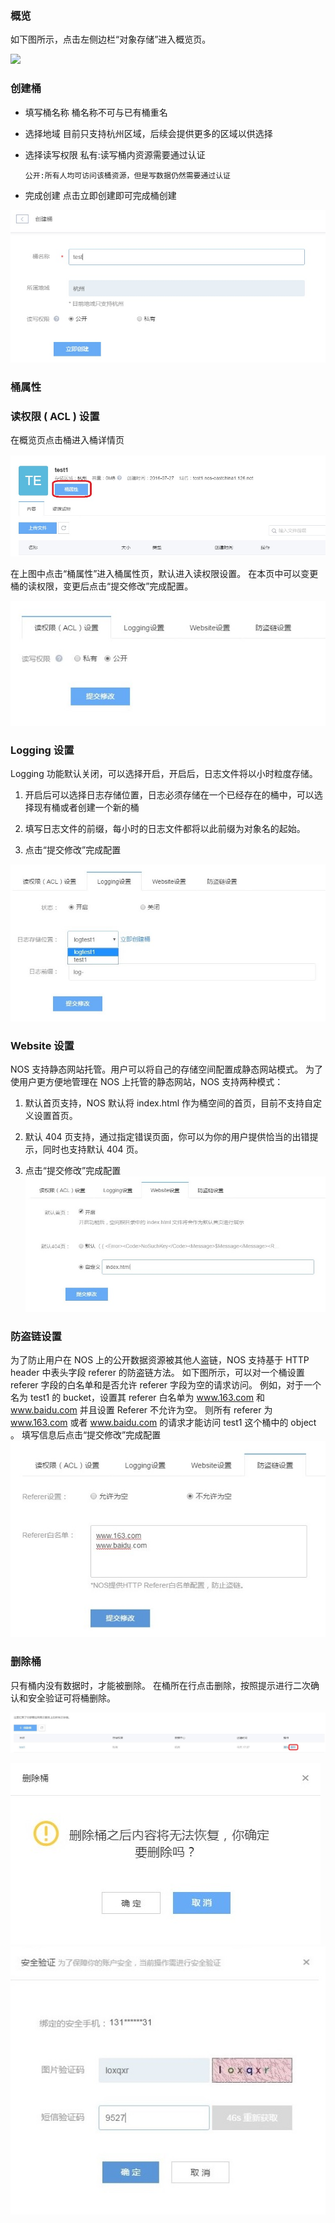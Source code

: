 ### **概览**

如下图所示，点击左侧边栏“对象存储”进入概览页。

![](../image/2016081614011.jpg)

### **创建桶**

* 填写桶名称
      桶名称不可与已有桶重名

* 选择地域
      目前只支持杭州区域，后续会提供更多的区域以供选择

* 选择读写权限
      私有:读写桶内资源需要通过认证

      公开:所有人均可访问该桶资源，但是写数据仍然需要通过认证

* 完成创建
      点击立即创建即可完成桶创建

![](../image/201608051449.jpg)

### **桶属性**

### **读权限 ( ACL ) 设置**
在概览页点击桶进入桶详情页

![](../image/201608161403.jpg)

在上图中点击“桶属性”进入桶属性页，默认进入读权限设置。 在本页中可以变更桶的读权限，变更后点击“提交修改”完成配置。

![](../image/201608161404.jpg)

### **Logging 设置**
Logging 功能默认关闭，可以选择开启，开启后，日志文件将以小时粒度存储。

1. 开启后可以选择日志存储位置，日志必须存储在一个已经存在的桶中，可以选择现有桶或者创建一个新的桶

2. 填写日志文件的前缀，每小时的日志文件都将以此前缀为对象名的起始。

3. 点击“提交修改”完成配置

![](../image/201608161405.jpg)

### **Website 设置**
NOS 支持静态网站托管。用户可以将自己的存储空间配置成静态网站模式。 为了使用户更方便地管理在 NOS 上托管的静态网站，NOS 支持两种模式：

1. 默认首页支持，NOS 默认将 index.html 作为桶空间的首页，目前不支持自定义设置首页。

2. 默认 404 页支持，通过指定错误页面，你可以为你的用户提供恰当的出错提示，同时也支持默认 404 页。

3. 点击“提交修改”完成配置
![](../image/201608161406.jpg)

### **防盗链设置**
为了防止用户在 NOS 上的公开数据资源被其他人盗链，NOS 支持基于 HTTP header 中表头字段 referer 的防盗链方法。 如下图所示，可以对一个桶设置 referer 字段的白名单和是否允许 referer 字段为空的请求访问。 例如，对于一个名为 test1 的 bucket，设置其 referer 白名单为 www.163.com 和 www.baidu.com 并且设置 Referer 不允许为空。 则所有 referer 为 www.163.com 或者 www.baidu.com 的请求才能访问 test1 这个桶中的 object 。 填写信息后点击“提交修改”完成配置
![](../image/201608161407.jpg)

### **删除桶**

只有桶内没有数据时，才能被删除。 在桶所在行点击删除，按照提示进行二次确认和安全验证可将桶删除。

![](../image/2016080514527.jpg)

![](../image/201608051458.jpg)
![](../image/201608051459.jpg)
